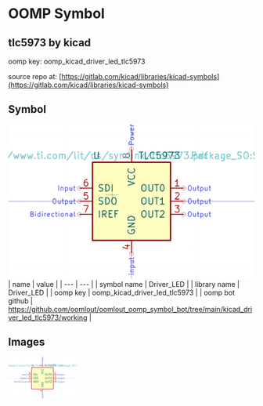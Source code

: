 # OOMP Symbol  
## tlc5973  by kicad  
  
oomp key: oomp_kicad_driver_led_tlc5973  
  
source repo at: [https://gitlab.com/kicad/libraries/kicad-symbols](https://gitlab.com/kicad/libraries/kicad-symbols)  
## Symbol  
  
[![working.png](working_600.png)](working.png)  
| name | value | 
| --- | --- | 
| symbol name | Driver_LED | 
| library name | Driver_LED | 
| oomp key | oomp_kicad_driver_led_tlc5973 | 
| oomp bot github | https://github.com/oomlout/oomlout_oomp_symbol_bot/tree/main/kicad_driver_led_tlc5973/working | 
## Images  
  
[![working.png](working_140.png)](working.png)  
